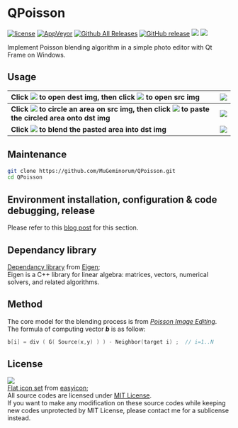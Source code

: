 # QPoisson
[![license](https://img.shields.io/github/license/MuGeminorum/QPoisson.svg)](https://github.com/MuGeminorum/QPoisson/blob/main/LICENSE)
[![AppVeyor](https://img.shields.io/appveyor/ci/MuGeminorum/QPoisson.svg)](https://ci.appveyor.com/project/MuGeminorum/QPoisson)
[![Github All Releases](https://img.shields.io/github/downloads/MuGeminorum/QPoisson/total.svg)](https://github.com/MuGeminorum/QPoisson/releases)
[![GitHub release](https://img.shields.io/github/release/MuGeminorum/QPoisson.svg)](https://github.com/MuGeminorum/QPoisson/releases/latest)
[![](https://img.shields.io/badge/bilibili-BV1zd4y1J7FG-fc8bab.svg)](https://www.bilibili.com/video/BV1zd4y1J7FG)
[![](https://img.shields.io/badge/cnblog-17179947-075db3.svg)](https://www.cnblogs.com/MuGeminorum/p/17179947.html)

Implement Poisson blending algorithm in a simple photo editor with Qt Frame on Windows.

## Usage
| Click ![](https://user-images.githubusercontent.com/20459298/233123164-23dac4e6-6488-4686-b458-1d5bba09b72e.png) to open dest img, then click ![](https://user-images.githubusercontent.com/20459298/233123278-290fe42e-0731-45fe-9d1a-85b876947311.png) to open src img                                           | ![](https://user-images.githubusercontent.com/20459298/233123365-cfa819c6-60e0-4b47-9b7e-12f5b439e513.PNG) |
| :----------------------------------------------------------------------------------------------------------------------------------------------------------------------------------------------------------------------------------------------------------------------------------------------------------------- | :--------------------------------------------------------------------------------------------------------: |
| <b>Click ![](https://user-images.githubusercontent.com/20459298/233123432-9c14faa7-fe41-44f0-9857-0ea282d95cd7.png) to circle an area on src img, then click ![](https://user-images.githubusercontent.com/20459298/233123647-b854bb57-391c-4cd6-bf9c-accd84539437.png) to paste the circled area onto dst img</b> | ![](https://user-images.githubusercontent.com/20459298/233123748-3634ce53-28f4-44c6-9d39-9bccfac3fbf3.PNG) |
| <b>Click ![](https://user-images.githubusercontent.com/20459298/233123837-eb66ca36-32ac-495d-810a-0db32e5a3ba3.png) to blend the pasted area into dst img</b>                                                                                                                                                      | ![](https://user-images.githubusercontent.com/20459298/233123915-39ee1092-9c09-4e99-9539-e2cd36301e4c.PNG) |

## Maintenance
```bash
git clone https://github.com/MuGeminorum/QPoisson.git
cd QPoisson
```

## Environment installation, configuration & code debugging, release
Please refer to this [blog post](https://www.cnblogs.com/MuGeminorum/p/17017063.html) for this section.

## Dependancy library
[Dependancy library](https://github.com/MuGeminorum/QPoisson/tree/main/QPoisson/Eigen) from [Eigen](http://eigen.tuxfamily.org);<br>
Eigen is a C++ library for linear algebra: matrices, vectors, numerical solvers, and related algorithms.

## Method
The core model for the blending process is from [_Poisson Image Editing_](http://www.cs.jhu.edu/~misha/Fall07/Papers/Perez03.pdf).<br>
The formula of computing vector **_b_** is as follow:<br>
```cpp
b[i] = div ( G( Source(x,y) ) ) - Neighbor(target i) ;  // i=1..N
```

## License
![](https://www.gnu.org/software/mit-scheme/lambda.png)<br>
[Flat icon set](https://github.com/MuGeminorum/QPoisson/tree/main/QPoisson/Resources) from [easyicon](https://www.easyicon.cc);<br>
All source codes are licensed under [MIT License](https://opensource.org/licenses/MIT).<br>
If you want to make any modification on these source codes while keeping new codes unprotected by MIT License, please contact me for a sublicense instead.
